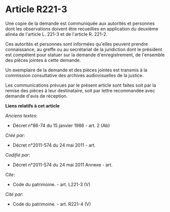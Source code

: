# Article R221-3

Une copie de la demande est communiquée aux autorités et personnes dont les observations doivent être recueillies en
application du deuxième alinéa de l'article L. 221-3 et de l'article R. 221-2. 

Ces autorités et personnes sont informées qu'elles peuvent prendre connaissance, au greffe ou au secrétariat de la
juridiction dont le président est compétent pour statuer sur la demande d'enregistrement, de l'ensemble des pièces jointes à
cette demande. 

Un exemplaire de la demande et des pièces jointes est transmis à la commission consultative des archives audiovisuelles de la
justice. 

Les communications prévues par le présent article sont faites soit par la remise des pièces à leur destinataire, soit par
lettre recommandée avec demande d'avis de réception.

**Liens relatifs à cet article**

_Anciens textes_:

  - Décret n°86-74 du 15 janvier 1986 - art. 2 (Ab)

_Créé par_:

  - Décret n°2011-574 du 24 mai 2011  - art.

_Codifié par_:

  - Décret n°2011-574 du 24 mai 2011 Annexe - art.

_Cite_:

  - Code du patrimoine. - art. L221-3 (V)

_Cité par_:

  - Code du patrimoine. - art. R221-4 (V)
